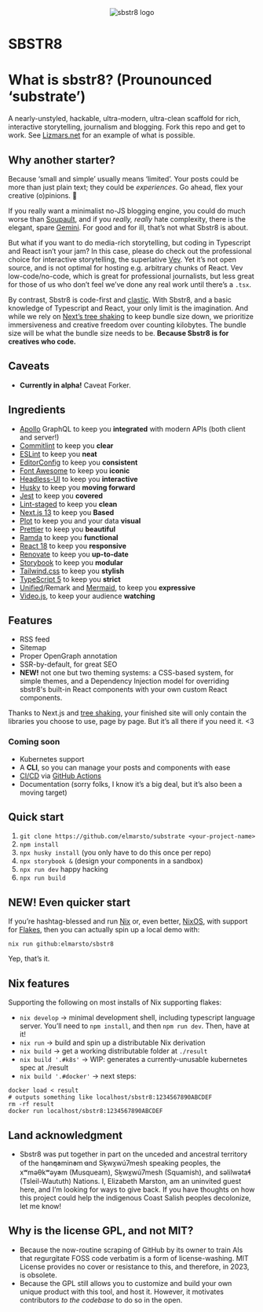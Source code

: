 <center>
  <img src="https://github.com/elmarsto/sbstr8/blob/main/public/media/sbstr8.svg" alt="sbstr8 logo" />
</center>

# SBSTR8

# What is sbstr8? (Prounounced ‘substrate’)

 A nearly-unstyled, hackable, ultra-modern, ultra-clean scaffold for rich, interactive storytelling, journalism and blogging. Fork this repo and get to work. See [Lizmars.net](https://lizmars.net) for an example of what is possible.

## Why another starter?

Because ‘small and simple’ usually means ‘limited’. Your posts could be more than just plain text; they could be *experiences*. Go ahead, flex your creative (o)pinions. 🪽

If you really want a minimalist no-JS blogging engine, you could do much worse than [Soupault](https://soupault.app), and if you *really, really* hate complexity, there is the elegant, spare [Gemini](https://gemini.circumlunar.space). For good and for ill, that’s not what Sbstr8 is about.

But what if you want to do media-rich storytelling, but coding in Typescript and React isn’t your jam? In this case, please do check out the professional choice for interactive storytelling, the superlative [Vev](https://vev.design). Yet it’s not open source, and is not optimal for hosting e.g. arbitrary chunks of React. Vev low-code/no-code, which is great for professional journalists, but less great for those of us who don’t feel we’ve done any real work until there’s a `.tsx`.

By contrast, Sbstr8 is code-first and [clastic](https://en.wiktionary.org/wiki/clastic). With Sbstr8, and a basic knowledge of Typescript and React, your only limit is the imagination. And while we rely on [Next’s tree shaking](https://nextjs.org/blog/next-10-2) to keep bundle size down, we prioritize immersiveness and creative freedom over counting kilobytes. The bundle size will be what the bundle size needs to be. **Because Sbstr8 is for creatives who code.**

## Caveats

  - **Currently in alpha!** Caveat Forker.

## Ingredients

 - [Apollo](https://www.apollographql.com) GraphQL to keep you **integrated** with modern APIs (both client and server!)
 - [Commitlint](https://commitlint.js.org) to keep you **clear**
 - [ESLint](https://eslint.org) to keep you **neat**
 - [EditorConfig](https://editorconfig.org/) to keep you **consistent**
 - [Font Awesome](https://fontawesome.com/) to keep you **iconic**
 - [Headless-UI](https://headlessui.com) to keep you **interactive**
 - [Husky](https://typicode.github.io/husky/#/) to keep you **moving forward**
 - [Jest](https://jestjs.io/) to keep you **covered**
 - [Lint-staged](https://github.com/okonet/lint-staged) to keep you **clean**
 - [Next.js 13](https://nextjs.org) to keep you **Based**
 - [Plot](https://observablehq.com/plot) to keep you and your data **visual**
 - [Prettier](https://prettier.io) to keep you **beautiful**
 - [Ramda](https://ramdajs.com/) to keep you **functional**
 - [React 18](https://react.dev) to keep you **responsive**
 - [Renovate](https://mend.io) to keep you **up-to-date**
 - [Storybook](https://storybook.js.org) to keep you **modular**
 - [Tailwind.css](https://tailwindcss.com) to keep you **stylish**
 - [TypeScript 5](https://typescriptlang.org) to keep you **strict**
 - [Unified](https://unifiedjs.org)/Remark and [Mermaid](https://mermaid.js.org), to keep you **expressive**
 - [Video.js](https://videojs.com), to keep your audience **watching**

## Features
 - RSS feed
 - Sitemap
 - Proper OpenGraph annotation
 - SSR-by-default, for great SEO
 - **NEW!** not one but two theming systems: a CSS-based system, for simple themes, and a Dependency Injection model for overriding sbstr8's built-in React components with your own custom React components.


Thanks to Next.js and [tree shaking](https://en.wikipedia.org/wiki/Tree_shaking), your finished site will only contain the libraries you choose to use, page by page. But it’s all there if you need it. <3

### Coming soon
 - Kubernetes support
 - A **CLI**, so you can manage your posts and components with ease
 - [CI/CD](https://github.blog/2022-02-02-build-ci-cd-pipeline-github-actions-four-steps/) via [GitHub Actions](https://github.com/features/actions)
 - Documentation (sorry folks, I know it’s a big deal, but it’s also been a moving target)


## Quick start
 1. `git clone https://github.com/elmarsto/substrate <your-project-name>`
 2. `npm install`
 3. `npx husky install` (you only have to do this once per repo)
 4. `npx storybook &` (design your components in a sandbox)
 5. `npx run dev` happy hacking
 6. `npx run build`

## NEW! Even quicker start

If you’re hashtag-blessed and run [Nix](//nix.dev) or, even better, [NixOS](https://nixos.org), with support for [Flakes](https://nixos.wiki/wiki/Flakes), then you can actually spin up a local demo with:

`nix run github:elmarsto/sbstr8`

Yep, that’s it.

## Nix features

Supporting the following on most installs of Nix supporting flakes:

 - `nix develop` -> minimal development shell, including typescript language server. You’ll need to `npm install`, and then `npm run dev`. Then, have at it!
 - `nix run` -> build and spin up a distributable Nix derivation
 - `nix build` -> get a working distributable folder at `./result`
 - `nix build '.#k8s'` -> WIP: generates a currently-unusable kubernetes spec at ./result
 - `nix build '.#docker'` -> next steps:
 ```
docker load < result
# outputs something like localhost/sbstr8:1234567890ABCDEF
rm -rf result
docker run localhost/sbstr8:1234567890ABCDEF
```

## Land acknowledgment

 - Sbstr8 was put together in part on the unceded and ancestral territory of the hən̓q̓əmin̓əm̓ and Sḵwx̱wú7mesh speaking peoples, the xʷməθkʷəy̓əm (Musqueam), Sḵwx̱wú7mesh (Squamish), and səlilwətaɬ (Tsleil-Waututh) Nations. I, Elizabeth Marston, am an uninvited guest here, and I’m looking for ways to give back. If you have thoughts on how this project could help the indigenous Coast Salish peoples decolonize, let me know!

## Why is the license GPL, and not MIT?

 - Because the now-routine scraping of GitHub by its owner to train AI‌s that regurgitate FOSS‌ code verbatim is a form of license-washing. MIT‌ License provides no cover or resistance to this, and therefore, in 2023, is obsolete.
 - Because the GPL still allows you to customize and build your own unique product with this tool, and host it. However, it motivates contributors *to the codebase* to do so in the open.

